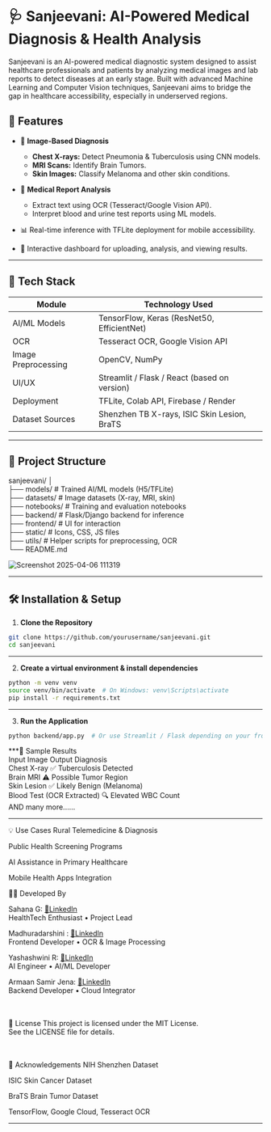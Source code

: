 # 🩺 Sanjeevani: AI-Powered Medical Diagnosis & Health Analysis

Sanjeevani is an AI-powered medical diagnostic system designed to assist healthcare professionals and patients by analyzing medical images and lab reports to detect diseases at an early stage. Built with advanced Machine Learning and Computer Vision techniques, Sanjeevani aims to bridge the gap in healthcare accessibility, especially in underserved regions.

## 🚀 Features

- 🔬 **Image-Based Diagnosis**
  - **Chest X-rays:** Detect Pneumonia & Tuberculosis using CNN models.
  - **MRI Scans:** Identify Brain Tumors.
  - **Skin Images:** Classify Melanoma and other skin conditions.

- 📄 **Medical Report Analysis**
  - Extract text using OCR (Tesseract/Google Vision API).
  - Interpret blood and urine test reports using ML models.

- 📊 Real-time inference with TFLite deployment for mobile accessibility.

- 💬 Interactive dashboard for uploading, analysis, and viewing results.

---

## 🧠 Tech Stack

| Module                 | Technology Used                                |
|------------------------|-----------------------------------------------|
| AI/ML Models           | TensorFlow, Keras (ResNet50, EfficientNet)     |
| OCR                    | Tesseract OCR, Google Vision API               |
| Image Preprocessing    | OpenCV, NumPy                                  |
| UI/UX                  | Streamlit / Flask / React (based on version)   |
| Deployment             | TFLite, Colab API, Firebase / Render           |
| Dataset Sources        | Shenzhen TB X-rays, ISIC Skin Lesion, BraTS    |

---

## 📁 Project Structure

sanjeevani/ │ <br>├── models/ # Trained AI/ML models (H5/TFLite) <br>├── datasets/ # Image datasets (X-ray, MRI, skin)
              <br>├── notebooks/ # Training and evaluation notebooks <br> ├── backend/ # Flask/Django backend for inference 
              <br>├── frontend/ # UI for interaction 
              <br>├── static/ # Icons, CSS, JS files 
              <br>├── utils/ # Helper scripts for preprocessing, OCR 
              <br>└── README.md

![Screenshot 2025-04-06 111319](https://github.com/user-attachments/assets/dc73d543-8ae6-4765-b98e-40291280728f)


---

## 🛠 Installation & Setup

1. **Clone the Repository**
```bash
git clone https://github.com/yourusername/sanjeevani.git
cd sanjeevani
```

---

2. **Create a virtual environment & install dependencies**
```bash
python -m venv venv
source venv/bin/activate  # On Windows: venv\Scripts\activate
pip install -r requirements.txt
```
---

3. **Run the Application**
```bash
python backend/app.py  # Or use Streamlit / Flask depending on your frontend
```


***🧪 Sample Results<br>
Input Image	Output Diagnosis<br>
Chest X-ray	✅ Tuberculosis Detected<br>
Brain MRI	⚠️ Possible Tumor Region<br>
Skin Lesion	✅ Likely Benign (Melanoma)<br>
Blood Test (OCR Extracted) 🔍 Elevated WBC Count<br>
AND many more......
***
💡 Use Cases
Rural Telemedicine & Diagnosis

Public Health Screening Programs

AI Assistance in Primary Healthcare

Mobile Health Apps Integration

👨‍💻 Developed By

Sahana G: [🧷LinkedIn](http://www.linkedin.com/in/sahana-g-912979326)
<br> HealthTech Enthusiast • Project Lead

Madhuradarshini : [🧷LinkedIn](http://www.linkedin.com/in/madhuradarshinirm)
<br> Frontend Developer • OCR & Image Processing

Yashashwini R:  [🧷LinkedIn](https://www.linkedin.com/in/yashaswini-r-39a127325)
<br> AI Engineer • AI/ML Developer

Armaan Samir Jena:  [🧷LinkedIn](http://www.linkedin.com/in/jena-armaan)
<br> Backend Developer • Cloud Integrator


<br><br>
📜 License
This project is licensed under the MIT License.<br>
See the LICENSE file for details.

<br><br>
🙏 Acknowledgements
NIH Shenzhen Dataset<br>

ISIC Skin Cancer Dataset<br>

BraTS Brain Tumor Dataset<br>

TensorFlow, Google Cloud, Tesseract OCR<br>
***
